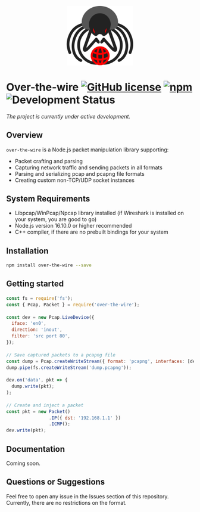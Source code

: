<p align='center'>
  <img src='assets/s1.svg' width='180' alt='Hacker spider'>
</p>


# Over-the-wire [![GitHub license](https://img.shields.io/github/license/vaguue/over-the-wire?style=flat)](https://github.com/vaguue/over-the-wire/blob/main/LICENSE) [![npm](https://img.shields.io/npm/v/over-the-wire)](https://www.npmjs.com/package/over-the-wire) ![Development Status](https://img.shields.io/badge/status-in_development-orange)

*The project is currently under active development.*

## Overview
`over-the-wire` is a Node.js packet manipulation library supporting:
- Packet crafting and parsing
- Capturing network traffic and sending packets in all formats
- Parsing and serializing pcap and pcapng file formats
- Creating custom non-TCP/UDP socket instances

## System Requirements
- Libpcap/WinPcap/Npcap library installed (if Wireshark is installed on your system, you are good to go)
- Node.js version 16.10.0 or higher recommended
- C++ compiler, if there are no prebuilt bindings for your system

## Installation

```bash
npm install over-the-wire --save
```

## Getting started

```javascript
const fs = require('fs');
const { Pcap, Packet } = require('over-the-wire');

const dev = new Pcap.LiveDevice({
  iface: 'en0',
  direction: 'inout',
  filter: 'src port 80',
});

// Save captured packets to a pcapng file
const dump = Pcap.createWriteStream({ format: 'pcapng', interfaces: [dev.iface] });
dump.pipe(fs.createWriteStream('dump.pcapng'));

dev.on('data', pkt => {
  dump.write(pkt);
);

// Create and inject a packet
const pkt = new Packet()
                .IP({ dst: '192.168.1.1' })
                .ICMP();
dev.write(pkt);
```

## Documentation

Coming soon.

## Questions or Suggestions
Feel free to open any issue in the Issues section of this repository. Currently, there are no restrictions on the format.
